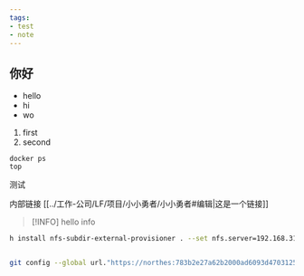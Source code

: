 ```yaml
---
tags:
- test
- note
---
```

## 你好
- hello
- hi
- wo

1. first
2. second

```shell
docker ps
top
```

测试

内部链接 [[../工作-公司/LF/项目/小小勇者/小小勇者#编辑|这是一个链接]]

> [!INFO]
> hello info

```bash
h install nfs-subdir-external-provisioner . --set nfs.server=192.168.31.5 --set nfs.path=/volume1/data/kubernetes_data


git config --global url."https://northes:783b2e27a62b2000ad6093d47031258cf50b2d3a@git.northes.io".insteadOf "https://git.northes.io"
```